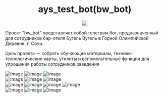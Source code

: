 <h1 align="center">ays_test_bot(bw_bot)</h1>
<div align = "center">
  <img src = "https://github.com/user-attachments/assets/cb96114d-11a7-40ee-bb92-50ab29c29294">
</div>

<p>Проект "bw_bot" представляет собой телеграм бот, предназначенный для сотрудников бар-отеля Бугель Вугель в Горной Олимпийской Деревне, г. Сочи.</p>
<p>Цель проекта — собрать обучающие материалы, технико-технологические карты, утилиты и вспомогательные функции для упрощения работы сотрудников заведения</p>

![image](https://github.com/user-attachments/assets/12522d30-e198-4ecf-b22d-46f86af3848b)
![image](https://github.com/user-attachments/assets/7238d4d3-f017-4029-b1ca-8a3021ce87e5)
![image](https://github.com/user-attachments/assets/6ab6f02e-f865-4914-a1d6-480a02b7fee5)
<br>
![image](https://github.com/user-attachments/assets/e7be550f-5c1d-449b-b805-767e737f6655)
![image](https://github.com/user-attachments/assets/b3ecb710-4c5d-4f4e-9552-19d7840b6a1d)
![image](https://github.com/user-attachments/assets/385506f2-ab7b-476f-a4ff-8305096c7214)
<br>
![image](https://github.com/user-attachments/assets/73e2297c-f663-450a-afc9-45387f9bd2c2)
![image](https://github.com/user-attachments/assets/27ae4ada-2de4-42ae-a9f8-9e7bffe535c1)
![image](https://github.com/user-attachments/assets/7b92f524-3678-4cf2-90bf-b10f63c7036a)
![image](https://github.com/user-attachments/assets/672b3e9d-15c8-409b-bed3-35f1ff960dd9)
<br>
![image](https://github.com/user-attachments/assets/b4493360-f85a-41ca-801a-f67520522de1)
![image](https://github.com/user-attachments/assets/756b3132-2c27-4469-a49c-a729f6561e04)
![image](https://github.com/user-attachments/assets/f8ec6cbb-5985-4791-bd6d-1c70801320e9)












